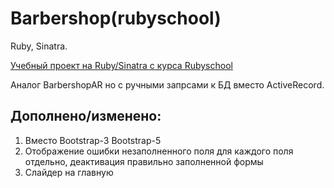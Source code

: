 # Barbershop(rubyschool)

Ruby, Sinatra.

[Учебный проект на Ruby/Sinatra c курса Rubyschool](https://rubyschool.us/)

Аналог BarbershopAR но с ручными запрсами к БД вместо ActiveRecord.

Дополнено/изменено:
-
1. Вместо Bootstrap-3 Bootstrap-5
2. Отображение ошибки незаполненного поля для каждого поля отдельно, деактивация правильно заполненной формы
3. Слайдер на главную